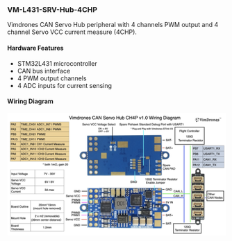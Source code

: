 ### VM-L431-SRV-Hub-4CHP

Vimdrones CAN Servo Hub peripheral with 4 channels PWM output and 4 channel Servo VCC current measure (4CHP).

#### Hardware Features

- STM32L431 microcontroller
- CAN bus interface
- 4 PWM output channels
- 4 ADC inputs for current sensing

#### Wiring Diagram

![Vimdrones CAN Servo Hub 4CHP Wiring Diagram](vimdrones_can_servo_hub_4chp_wiring.jpg)
